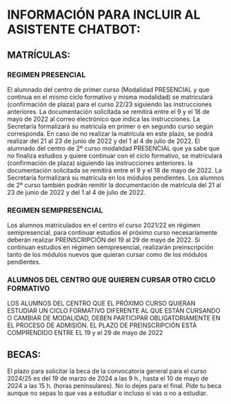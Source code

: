 # INFORMACIÓN PARA INCLUIR AL ASISTENTE CHATBOT:

## MATRÍCULAS:

### REGIMEN PRESENCIAL

El alumnado del centro de primer curso (Modalidad PRESENCIAL y que continua en el mismo ciclo formativo y misma modalidad) se matriculará (confirmación de plaza) para el curso 22/23 siguiendo las instrucciones anteriores. La documentación solicitada se remitirá entre el 9 y el 18 de mayo de 2022 al correo electrónico que indica las instrucciones. La Secretaría formalizará su matrícula en primer o en segundo curso según corresponda. En caso de no realizar la matrícula en este plazo, se podrá realizar del 21 al 23 de junio de 2022 y del 1 al 4 de julio de 2022.
El alumnado del centro de 2º curso modalidad PRESENCIAL que ya sabe que no finaliza estudios y quiere continuar con el ciclo formativo, se matriculará (confirmación de plaza) siguiendo las instrucciones anteriores. la documentación solicitada se remitirá  entre el 9 y el 18 de mayo de 2022. La Secretaría formalizará su matrícula en los módulos pendientes. Los alumnos de 2º curso también podrán remitir la documentación de matrícula del 21 al 23 de junio de 2022 y del 1 al 4 de julio de 2022.


### REGIMEN SEMIPRESENCIAL

Los alumnos matriculados en el centro el curso 2021/22 en régimen semipresencial, para continuar estudios el próximo curso necesariamente deberán realizar PREINSCRIPCIÓN del 19 al 29 de mayo de 2022. Si continuan estudios en régimen semipresencial, realizarán preinscripción tanto de los módulos nuevos que quieran cursar como de los módulos pendientes.


### ALUMNOS DEL CENTRO QUE QUIEREN CURSAR OTRO CICLO FORMATIVO

LOS ALUMNOS DEL CENTRO QUE EL PRÓXIMO CURSO QUIERAN ESTUDIAR UN CICLO FORMATIVO DIFERENTE AL QUE ESTÁN CURSANDO O CAMBIAR DE MODALIDAD, DEBEN PARTICIPAR OBLIGATORIAMENTE EN EL PROCESO DE ADMISIÓN. EL PLAZO DE PREINSCRIPCIÓN ESTÁ COMPRENDIDO ENTRE EL 19 y el 29 de mayo de 2022




## BECAS:

El plazo para solicitar la beca de la convocatoria general para el curso 2024/25 es del 19 de marzo de 2024 a las 9 h., hasta el 10 de mayo de 2024 a las 15 h. (horas peninsulares). No lo dejes para el final. Pide tu beca aunque no sepas lo que vas a estudiar o incluso si vas o no a estudiar.
